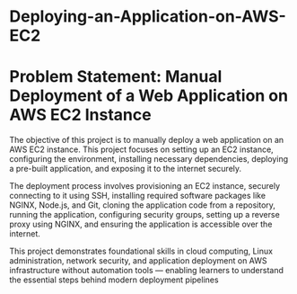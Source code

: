 # Deploying-an-Application-on-AWS-EC2



# Problem Statement: Manual Deployment of a Web Application on AWS EC2 Instance
The objective of this project is to manually deploy a web application on an AWS EC2 instance. This project focuses on setting up an EC2 instance, configuring the environment, installing necessary dependencies, deploying a pre-built application, and exposing it to the internet securely.

The deployment process involves provisioning an EC2 instance, securely connecting to it using SSH, installing required software packages like NGINX, Node.js, and Git, cloning the application code from a repository, running the application, configuring security groups, setting up a reverse proxy using NGINX, and ensuring the application is accessible over the internet.

This project demonstrates foundational skills in cloud computing, Linux administration, network security, and application deployment on AWS infrastructure without automation tools — enabling learners to understand the essential steps behind modern deployment pipelines
